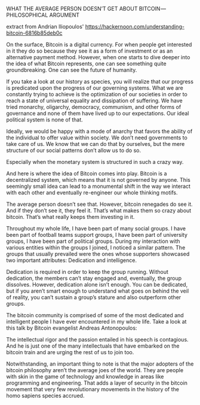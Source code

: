 WHAT THE AVERAGE PERSON DOESN’T GET ABOUT BITCOIN — PHILOSOPHICAL ARGUMENT

extract from Andrian Iliopoulos' https://hackernoon.com/understanding-bitcoin-6816b85deb0c

On the surface, Bitcoin is a digital currency. For when people get interested in it they do so because they see it as a form of investment or as an alternative payment method. However, when one starts to dive deeper into the idea of what Bitcoin represents, one can see something quite groundbreaking. One can see the future of humanity.

If you take a look at our history as species, you will realize that our progress is predicated upon the progress of our governing systems. What we are constantly trying to achieve is the optimization of our societies in order to reach a state of universal equality and dissipation of suffering. We have tried monarchy, oligarchy, democracy, communism, and other forms of governance and none of them have lived up to our expectations. Our ideal political system is none of that.

Ideally, we would be happy with a mode of anarchy that favors the ability of the individual to offer value within society. We don’t need governments to take care of us. We know that we can do that by ourselves, but the mere structure of our social patterns don’t allow us to do so.

Especially when the monetary system is structured in such a crazy way.

And here is where the idea of Bitcoin comes into play. Bitcoin is a decentralized system, which means that it is not governed by anyone. This seemingly small idea can lead to a monumental shift in the way we interact with each other and eventually re-engineer our whole thinking motifs.

The average person doesn’t see that. However, bitcoin renegades do see it. And if they don’t see it, they feel it. That’s what makes them so crazy about bitcoin. That’s what really keeps them investing in it.

Throughout my whole life, I have been part of many social groups. I have been part of football teams support groups, I have been part of university groups, I have been part of political groups. During my interaction with various entities within the groups I joined, I noticed a similar pattern. The groups that usually prevailed were the ones whose supporters showcased two important attributes: Dedication and intelligence.

Dedication is required in order to keep the group running. Without dedication, the members can’t stay engaged and, eventually, the group dissolves. However, dedication alone isn’t enough. You can be dedicated, but if you aren’t smart enough to understand what goes on behind the veil of reality, you can’t sustain a group’s stature and also outperform other groups.

The bitcoin community is comprised of some of the most dedicated and intelligent people I have ever encountered in my whole life. Take a look at this talk by Bitcoin evangelist Andreas Antonopoulos:

The intellectual rigor and the passion entailed in his speech is contagious. And he is just one of the many intellectuals that have embarked on the bitcoin train and are urging the rest of us to join too.

Notwithstanding, an important thing to note is that the major adopters of the bitcoin philosophy aren’t the average joes of the world. They are people with skin in the game of technology and knowledge in areas like programming and engineering. That adds a layer of security in the bitcoin movement that very few revolutionary movements in the history of the homo sapiens species accrued.

